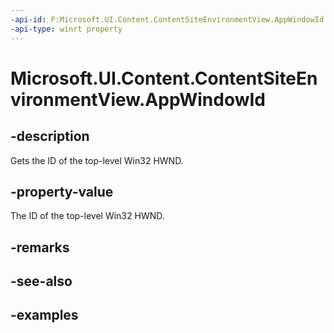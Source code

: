 ```yaml
---
-api-id: P:Microsoft.UI.Content.ContentSiteEnvironmentView.AppWindowId
-api-type: winrt property
---
```


# Microsoft.UI.Content.ContentSiteEnvironmentView.AppWindowId

<!--
public Microsoft.UI.WindowId AppWindowId { get; }
-->

## -description

Gets the ID of the top-level Win32 HWND.

## -property-value

The ID of the top-level Win32 HWND.

## -remarks

## -see-also

## -examples
